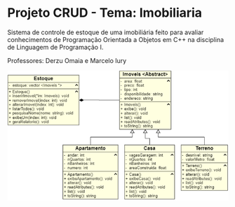 # Projeto CRUD - Tema: Imobiliaria

Sistema de controle de estoque de uma imobiliária feito para avaliar conhecimentos de Programação Orientada a Objetos em C++ na disciplina de Linguagem de Programação I.

Professores: Derzu Omaia e Marcelo Iury

 ![ Diagrama de Classes ](uml.png)